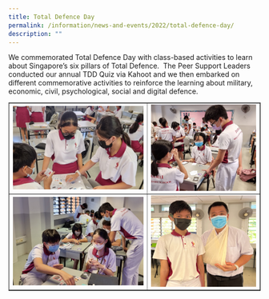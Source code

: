 ```yaml
---
title: Total Defence Day
permalink: /information/news-and-events/2022/total-defence-day/
description: ""
---
```

<p>We commemorated Total Defence Day with class-based activities to learn about Singapore&rsquo;s six pillars of Total Defence.&nbsp; The Peer Support Leaders conducted our annual TDD Quiz via Kahoot and we then embarked on different commemorative activities to reinforce the learning about military, economic, civil, psychological, social and digital defence.</p>
<table style="border-collapse: collapse; width: 100%;" border="1">
<tbody>
<tr>
<td style="width: 55%;"><img src="/images/tot1.png"></td>
<td style="width: 45%;"><img src="/images/tot2.png"></td>
</tr>
<tr>
<td style="width: 55%;"><img src="/images/tot3.png"></td>
<td style="width: 45%;"><img src="/images/tot4.png"></td>
</tr>
</tbody>
</table>